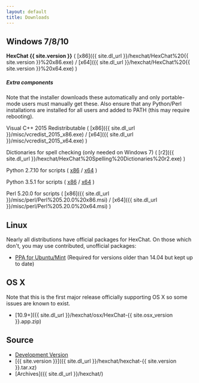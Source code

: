 ```yaml
---
layout: default
title: Downloads
---
```


## Windows 7/8/10
**HexChat {{ site.version }}** ( [x86]({{ site.dl_url }}/hexchat/HexChat%20{{ site.version }}%20x86.exe) / [x64]({{ site.dl_url }}/hexchat/HexChat%20{{ site.version }}%20x64.exe) )

##### Extra components

Note that the installer downloads these automatically and only portable-mode users must
manually get these. Also ensure that any Python/Perl installations are installed for all
users and added to PATH (this may require rebooting).

Visual C++ 2015 Redistributable ( [x86]({{ site.dl_url }}/misc/vcredist_2015_x86.exe) / [x64]({{ site.dl_url }}/misc/vcredist_2015_x64.exe) )

Dictionaries for spell checking (only needed on Windows 7) ( [r2]({{ site.dl_url }}/hexchat/HexChat%20Spelling%20Dictionaries%20r2.exe) )

Python 2.7.10 for scripts ( [x86](https://www.python.org/ftp/python/2.7.10/python-2.7.10.msi) /
[x64](https://www.python.org/ftp/python/2.7.10/python-2.7.10.amd64.msi) )

Python 3.5.1 for scripts ( [x86](https://www.python.org/ftp/python/3.5.1/python-3.5.1.exe) /
[x64](https://www.python.org/ftp/python/3.5.1/python-3.5.1-amd64.exe) )

Perl 5.20.0 for scripts ( [x86]({{ site.dl_url }}/misc/perl/Perl%205.20.0%20x86.msi) / [x64]({{ site.dl_url }}/misc/perl/Perl%205.20.0%20x64.msi) )

## Linux
Nearly all distributions have official packages for HexChat. On those which don't, you may use contributed, unofficial packages:

- [PPA for Ubuntu/Mint](https://launchpad.net/~gwendal-lebihan-dev/+archive/hexchat-stable) (Required for versions older than 14.04 but kept up to date)

## OS X
Note that this is the first major release officially supporting OS X so some issues are known to exist.

- [10.9+]({{ site.dl_url }}/hexchat/osx/HexChat-{{ site.osx_version }}.app.zip)

## Source
- [Development Version](https://github.com/hexchat/hexchat/archive/master.tar.gz)
- [{{ site.version }}]({{ site.dl_url }}/hexchat/hexchat-{{ site.version }}.tar.xz)
- [Archives]({{ site.dl_url }}/hexchat/)
